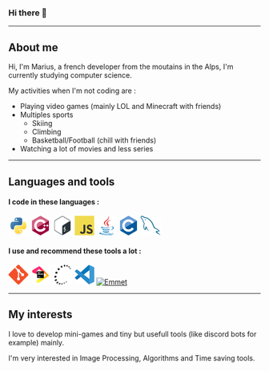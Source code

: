 ### Hi there 👋

---

## About me

Hi, I'm Marius, a french developer from the moutains in the Alps, I'm currently studying computer science.

My activities when I'm not coding are :

- Playing video games (mainly LOL and Minecraft with friends)
- Multiples sports
	- Skiing
	- Climbing
	- Basketball/Football (chill with friends)
- Watching a lot of movies and less series

---

## Languages and tools

#### I code in  these languages :

<a href="https://python.org"><img src="https://github.com/devicons/devicon/blob/master/icons/python/python-original.svg" alt="Python" width="40" height="40"></a>
<a href="https://www.cplusplus.com/"><img src="https://github.com/devicons/devicon/blob/master/icons/cplusplus/cplusplus-original.svg" alt="C++" width="40" height="40"></a>
<a href="https://ohmyz.sh/"><img src="https://github.com/devicons/devicon/blob/master/icons/bash/bash-original.svg" alt="Shell/Zsh/Bash" width="40" height="40"></a>
<img src="https://github.com/devicons/devicon/blob/master/icons/javascript/javascript-original.svg" alt="JavaScript" width="40" height="40">
<a href="https://www.java.com/fr/"><img src="https://github.com/devicons/devicon/blob/master/icons/java/java-original.svg" alt="Java" width="40" height="40"></a>
<a href="https://devdocs.io/c/"><img src="https://github.com/devicons/devicon/blob/master/icons/c/c-original.svg" alt="C" width="40" height="40"></a>
<a href="https://www.mysql.com/"><img src="https://github.com/devicons/devicon/blob/master/icons/mysql/mysql-original.svg" alt="MySQL" width="40" height="40"></a>

#### I use and recommend these tools a lot :

<a href="https://git-scm.com/"><img src="https://github.com/devicons/devicon/blob/master/icons/git/git-original.svg" alt="Git" width="40" height="40"></a>
<a href="https://www.jetbrains.com/"><img src="https://github.com/devicons/devicon/blob/master/icons/jetbrains/jetbrains-original.svg" alt="JetBrains" width="40" height="40"></a>
<img src="https://github.com/devicons/devicon/blob/master/icons/ssh/ssh-original.svg" alt="SSH" width="40" height="40">
<a href="https://code.visualstudio.com/"><img src="https://github.com/devicons/devicon/blob/master/icons/vscode/vscode-original.svg" alt="VSCode" width="40" height="40"></a>
<a href="https://emmet.io"><img src="https://static.cdnlogo.com/logos/e/42/emmet.svg" alt="Emmet" width="40" height="40"></a>


---

## My interests

I love to develop mini-games and tiny but usefull tools (like discord bots for example) mainly.

I'm very interested in Image Processing, Algorithms and Time saving tools.
